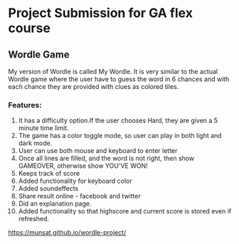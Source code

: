 # Project Submission for GA flex course

## Wordle Game


My version of Wordle is called My Wordle. It is very similar to the actual Wordle game where the user have to guess the word in 6 chances and with each chance they are provided with clues as colored tiles.

### Features:

1. It has a difficulty option.If the user chooses Hard, they are given a 5 minute time limit. 
1. The game has a color toggle mode, so user can play in both light and dark mode.
1. User can use both mouse and keyboard to enter letter
1. Once all lines are filled, and the word is not right, then show GAMEOVER, otherwise show YOU'VE WON!
1. Keeps track of score 
1. Added functionality for keyboard color
1. Added  soundeffects
1. Share result online - facebook and twitter
1. Did an explanation page.
1. Added functionality so that highscore and current score is stored even if refreshed.



https://munsat.github.io/wordle-project/
